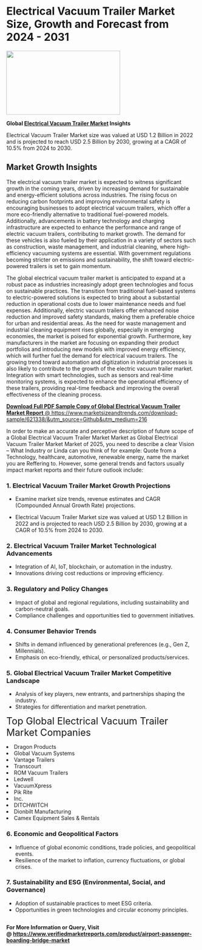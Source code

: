 <H1>Electrical Vacuum Trailer Market Size, Growth and Forecast from 2024 - 2031</H1><img class="aligncenter size-medium wp-image-584254" src="https://thirdeyenews.in/wp-content/uploads/2024/09/Global-Market-Research-300x168.jpeg" alt="" width="300" height="168" /><p><strong>Global&nbsp;<a href="https://www.marketsizeandtrends.com/download-sample/621338/&amp;utm_source=Github&utm_medium=216">Electrical Vacuum Trailer Market</a> Insights</strong></p><p>Electrical Vacuum Trailer Market size was valued at USD 1.2 Billion in 2022 and is projected to reach USD 2.5 Billion by 2030, growing at a CAGR of 10.5% from 2024 to 2030.</p><p><h2>Market Growth Insights</h2> <p>The electrical vacuum trailer market is expected to witness significant growth in the coming years, driven by increasing demand for sustainable and energy-efficient solutions across industries. The rising focus on reducing carbon footprints and improving environmental safety is encouraging businesses to adopt electrical vacuum trailers, which offer a more eco-friendly alternative to traditional fuel-powered models. Additionally, advancements in battery technology and charging infrastructure are expected to enhance the performance and range of electric vacuum trailers, contributing to market growth. The demand for these vehicles is also fueled by their application in a variety of sectors such as construction, waste management, and industrial cleaning, where high-efficiency vacuuming systems are essential. With government regulations becoming stricter on emissions and sustainability, the shift toward electric-powered trailers is set to gain momentum.</p> <p><a href="#"></a></p> <p>The global electrical vacuum trailer market is anticipated to expand at a robust pace as industries increasingly adopt green technologies and focus on sustainable practices. The transition from traditional fuel-based systems to electric-powered solutions is expected to bring about a substantial reduction in operational costs due to lower maintenance needs and fuel expenses. Additionally, electric vacuum trailers offer enhanced noise reduction and improved safety standards, making them a preferable choice for urban and residential areas. As the need for waste management and industrial cleaning equipment rises globally, especially in emerging economies, the market is poised for exponential growth. Furthermore, key manufacturers in the market are focusing on expanding their product portfolios and introducing new models with improved energy efficiency, which will further fuel the demand for electrical vacuum trailers. The growing trend toward automation and digitization in industrial processes is also likely to contribute to the growth of the electric vacuum trailer market. Integration with smart technologies, such as sensors and real-time monitoring systems, is expected to enhance the operational efficiency of these trailers, providing real-time feedback and improving the overall effectiveness of the cleaning process. <p><a href="#"></p><p><span class=""><strong>Download Full PDF Sample Copy of Global Electrical Vacuum Trailer Market Report</strong> @ <a href="https://www.marketsizeandtrends.com/download-sample/621338/&amp;utm_source=Github&utm_medium=216" target="_blank">https://www.marketsizeandtrends.com/download-sample/621338/&amp;utm_source=Github&utm_medium=216</a></span></p><p>In order to make an accurate and perceptive description of future scope of a Global&nbsp;Electrical Vacuum Trailer Market Market as Global&nbsp;Electrical Vacuum Trailer Market Market of 2025, you need to describe a clear Vision &ndash; What Industry or Linda can you think of for example: Quote from a Technology, healthcare, automotive, renewable energy, name the market you are Reffering to. However, some general trends and factors usually impact market reports and their future outlook include:</p><h3>1.&nbsp;<strong>Electrical Vacuum Trailer Market Growth Projections</strong></h3><ul><li>Examine market size trends, revenue estimates and CAGR (Compounded Annual Growth Rate) projections.</li><li><p>Electrical Vacuum Trailer Market size was valued at USD 1.2 Billion in 2022 and is projected to reach USD 2.5 Billion by 2030, growing at a CAGR of 10.5% from 2024 to 2030.</p></li></ul><h3>2.&nbsp;<strong>Electrical Vacuum Trailer Market Technological Advancements</strong></h3><ul><li>Integration of AI, IoT, blockchain, or automation in the industry.</li><li>Innovations driving cost reductions or improving efficiency.</li></ul><h3>3.&nbsp;<strong>Regulatory and Policy Changes</strong></h3><ul><li>Impact of global and regional regulations, including sustainability and carbon-neutral goals.</li><li>Compliance challenges and opportunities tied to government initiatives.</li></ul><h3>4.&nbsp;<strong>Consumer Behavior Trends</strong></h3><ul><li>Shifts in demand influenced by generational preferences (e.g., Gen Z, Millennials).</li><li>Emphasis on eco-friendly, ethical, or personalized products/services.</li></ul><h3>5.&nbsp;<strong>Global Electrical Vacuum Trailer Market Competitive Landscape</strong></h3><ul><li>Analysis of key players, new entrants, and partnerships shaping the industry.</li><li>Strategies for differentiation and market penetration.</li></ul><p data-pm-slice="1 1 []"><span style="color: inherit; font-family: inherit; font-size: 25px;">Top Global Electrical Vacuum Trailer Market Companies</span></p><div class="" data-test-id=""><p><li>Dragon Products</li><li> Global Vacuum Systems</li><li> Vantage Trailers</li><li> Transcourt</li><li> ROM Vacuum Trailers</li><li> Ledwell</li><li> VacuumXpress</li><li> Pik Rite</li><li> Inc.</li><li> DITCHWITCH</li><li> Dionbilt Manufacturing</li><li> Camex Equipment Sales & Rentals</li></p></div><h3>6.&nbsp;<strong>Economic and Geopolitical Factors</strong></h3><ul><li>Influence of global economic conditions, trade policies, and geopolitical events.</li><li>Resilience of the market to inflation, currency fluctuations, or global crises.</li></ul><h3>7.&nbsp;<strong>Sustainability and ESG (Environmental, Social, and Governance)</strong></h3><ul><li>Adoption of sustainable practices to meet ESG criteria.</li><li>Opportunities in green technologies and circular economy principles.</li></ul><h2><strong style="font-size: 14px;">For More Information or Query, Visit @&nbsp;</strong><a style="background-color: #ffffff; font-size: 14px;" href="https://www.marketsizeandtrends.com/report/electrical-vacuum-trailer-market/" target="_blank">https://www.verifiedmarketreports.com/product/airport-passenger-boarding-bridge-market</a></h2>
